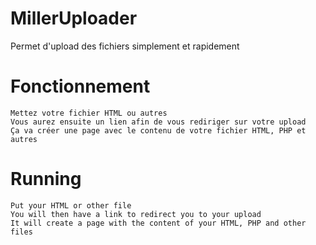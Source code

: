 # MillerUploader
Permet d'upload des fichiers simplement et rapidement

# Fonctionnement
    Mettez votre fichier HTML ou autres
    Vous aurez ensuite un lien afin de vous rediriger sur votre upload
    Ça va créer une page avec le contenu de votre fichier HTML, PHP et autres
    
# Running
    Put your HTML or other file
    You will then have a link to redirect you to your upload
    It will create a page with the content of your HTML, PHP and other files
